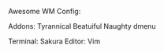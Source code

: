 Awesome WM Config:

Addons:     Tyrannical
            Beatuiful
            Naughty
            dmenu

        
Terminal:   Sakura
Editor:     Vim

